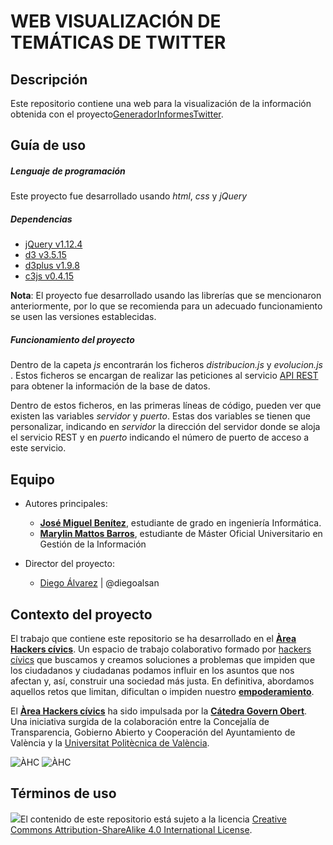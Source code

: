 # WEB VISUALIZACIÓN DE TEMÁTICAS DE TWITTER


## Descripción

Este repositorio contiene una web para la visualización de la información obtenida con el proyecto<a href="https://github.com/areahackerscivics/GeneradorInformesTwitter" target="_blank">GeneradorInformesTwitter</a>.


## Guía de uso

##### Lenguaje de programación
Este proyecto fue desarrollado usando _html_, _css_ y _jQuery_

##### Dependencias

* [jQuery v1.12.4](https://jquery.com/)
* [d3 v3.5.15](https://d3js.org/)
* [d3plus v1.9.8](http://d3plus.org/)
* [c3js v0.4.15](http://c3js.org/)

**Nota**: El proyecto fue desarrollado usando las librerías que se mencionaron anteriormente, por lo que se recomienda para un adecuado funcionamiento se usen  las versiones establecidas.


##### Funcionamiento del proyecto

Dentro de la capeta _js_ encontrarán los ficheros _distribucion.js_ y _evolucion.js_ . Estos ficheros se encargan de
realizar las peticiones al servicio <a href="https://github.com/areahackerscivics/ReporteAPI" target="_blank">API REST</a> para obtener la información de la base de datos.

Dentro de estos ficheros, en las primeras líneas de código, pueden ver que existen las variables _servidor_ y _puerto_. Estas dos variables se tienen que personalizar, indicando en _servidor_ la dirección del servidor donde
se aloja el servicio REST y en _puerto_ indicando el número de puerto de acceso a este servicio.



## Equipo
- Autores principales:  
  - **<a href="https://github.com/xikoto" target="_blank">José Miguel Benítez</a>**, estudiante de grado en ingeniería Informática.
  - **<a href="https://www.linkedin.com/in/marylin-mattos-a0a59b22/" target="_blank"> Marylin Mattos Barros</a>**, estudiante de Máster Oficial Universitario en Gestión de la Información


- Director del proyecto:
  - [Diego Álvarez](https://about.me/diegoalsan) | @diegoalsan


## Contexto del proyecto

El trabajo que contiene este repositorio se ha desarrollado en el [**Àrea Hackers cívics**](http://civichackers.cc). Un espacio de trabajo colaborativo formado por [hackers cívics](http://civichackers.webs.upv.es/conocenos/que-es-una-hacker-civicoa/) que buscamos y creamos soluciones a problemas que impiden que los ciudadanos y ciudadanas podamos influir en los asuntos que nos afectan y, así, construir una sociedad más justa. En definitiva, abordamos aquellos retos que limitan, dificultan o impiden nuestro [**empoderamiento**](http://civichackers.webs.upv.es/conocenos/una-aproximacion-al-concepto-de-empoderamiento/).

El [**Àrea Hackers cívics**](http://civichackers.cc) ha sido impulsada por la [**Cátedra Govern Obert**](http://www.upv.es/contenidos/CATGO/info/). Una iniciativa surgida de la colaboración entre la Concejalía de Transparencia, Gobierno Abierto y Cooperación del Ayuntamiento de València y la [Universitat Politècnica de València](http://www.upv.es).

![ÀHC](http://civichackers.webs.upv.es/wp-content/uploads/2017/02/Logo_CGO_web.png) ![ÀHC](http://civichackers.webs.upv.es/wp-content/uploads/2017/02/logo_AHC_web.png)



## Términos de uso

![](https://i.creativecommons.org/l/by-sa/4.0/88x31.png)El contenido de este repositorio está sujeto a la licencia [Creative Commons Attribution-ShareAlike 4.0 International License](https://creativecommons.org/licenses/by-sa/4.0/).
